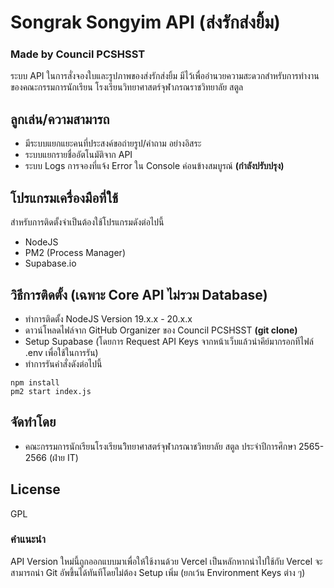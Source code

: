 # Songrak Songyim API (ส่งรักส่งยิ้ม)
### Made by Council PCSHSST

ระบบ API ในการสั่งจองใบและรูปภาพของส่งรักส่งยิ้ม มีไว้เพื่ออำนวยความสะดวกสำหรับการทำงานของคณะกรรมการนักเรียน โรงเรียนวิทยาศาสตร์จุฬาภรณราชวิทยาลัย สตูล

## ลูกเล่น/ความสามารถ
- มีระบบแยกแยะคนที่ประสงค์ขอถ่ายรูป/คำถาม อย่างอิสระ
- ระบบแยกรายชื่ออัตโนมัติจาก API
- ระบบ Logs การจองที่แจ้ง Error ใน Console ค่อนข้างสมบูรณ์ **(กำลังปรับปรุง)**

## โปรแกรมเครื่องมือที่ใช้
สำหรับการติดตั้งจำเป็นต้องใช้โปรแกรมดังต่อไปนี้
- NodeJS
- PM2 (Process Manager)
- Supabase.io

## วิธีการติดตั้ง (เฉพาะ Core API ไม่รวม Database)
- ทำการติดตั้ง NodeJS Version 19.x.x - 20.x.x
- ดาวน์โหลดไฟล์จาก GitHub Organizer ของ Council PCSHSST **(git clone)**
- Setup Supabase (โดยการ Request API Keys จากหน้าเว็บแล้วนำคีย์มากรอกทีไฟล์ .env เพื่อใช้ในการรัน)
- ทำการรันคำสั่งดังต่อไปนี้
``` 
npm install
pm2 start index.js 
```

## จัดทำโดย
- คณะกรรมการนักเรียนโรงเรียนวิิทยาศาสตร์จุฬาภรณาชวิทยาลัย สตูล ประจำปีการศึกษา 2565-2566 (ฝ่าย IT)

## License
GPL

### คำแนะนำ
API Version ใหม่นี้ถูกออกแบบมาเพื่อให้ใช้งานด้วย Vercel เป็นหลักหากนำไปใช้กับ Vercel จะสามารถนำ Git อัพขึ้นได้ทันทีโดยไม่ต้อง Setup เพิ่ม (ยกเว้น Environment Keys ต่าง ๆ)

